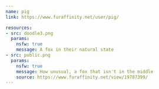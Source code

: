```yaml
---
name: pig
link: https://www.furaffinity.net/user/pig/

resources:
- src: doodle3.png
  params:
    nsfw: true
    message: A fox in their natural state
- src: public.png
  params:
    nsfw: true
    message: How unusual, a fox that isn't in the middle
    source: https://www.furaffinity.net/view/19787399/
---
```

